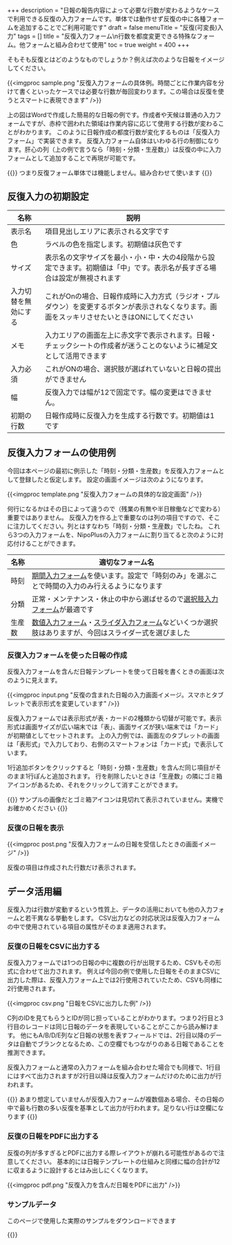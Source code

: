 +++
description = "日報の報告内容によって必要な行数が変わるようなケースで利用できる反復の入力フォームです。単体では動作せず反復の中に各種フォームを追加することでご利用可能です"
draft = false
menuTitle = "反復(可変長)入力"
tags = []
title = "反復入力フォーム\n行数を都度変更できる特殊なフォーム。他フォームと組み合わせて使用"
toc = true
weight = 400
+++


そもそも反復とはどのようなものでしょうか？例えば次のような日報をイメージしてください。

{{<imgproc sample.png "反復入力フォームの具体例。時間ごとに作業内容を分けて書くといったケースでは必要な行数が毎回変わります。この場合は反復を使うとスマートに表現できます" />}}

上の図はWordで作成した簡易的な日報の例です。作成者や天候は普通の入力フォームですが、赤枠で囲われた領域は作業内容に応じて使用する行数が変わることがわかります。
このように日報作成の都度行数が変化するものは「反復入力フォーム」で実装できます。
反復入力フォーム自体はいわゆる行の制御になります。肝心の列（上の例で言うなら「時刻・分類・生産数」）は反復の中に入力フォームとして追加することで再現が可能です。

{{<alice pos="right" icon="guide">}}
つまり反復フォーム単体では機能しません。組み合わせて使います
{{</alice>}}

## 反復入力の初期設定

|名称|説明|
|---|---|
|表示名|項目見出しエリアに表示される文字です|
|色|ラベルの色を指定します。初期値は灰色です|
|サイズ|表示名の文字サイズを最小・小・中・大の4段階から設定できます。初期値は「中」です。表示名が長すぎる場合は設定が無視されます|
|入力切替を無効にする|これがOnの場合、日報作成時に入力方式（ラジオ・プルダウン）を変更するボタンが表示されなくなります。画面をスッキリさせたいときはONにしてください|
|メモ|入力エリアの画面左上に赤文字で表示されます。日報・チェックシートの作成者が迷うことのないように補足文として活用できます|
|入力必須|これがONの場合、選択肢が選ばれていないと日報の提出ができません|
|幅|反復入力では幅が12で固定です。幅の変更はできません。|
|初期の行数|日報作成時に反復入力を生成する行数です。初期値は1です|

## 反復入力フォームの使用例

今回は本ページの最初に例示した「時刻・分類・生産数」を反復入力フォームとして登録したと仮定します。
設定の画面イメージは次のようになります。

{{<imgproc template.png "反復入力フォームの具体的な設定画面" />}}

何行になるかはその日によって違うので（残業の有無や半日稼働などで変わる）重要ではありません。
反復入力を作る上で重要なのは列の項目ですので、そこに注力してください。列とはすなわち「時刻・分類・生産数」でしたね。
これら3つの入力フォームを、NipoPlusの入力フォームに割り当てると次のように対応付けることができます。

|名称|適切なフォーム名|
|---|---|
|時刻|[期間入力フォーム](/org/groupsetting/template/datetimes/)を使います。設定で「時刻のみ」を選ぶことで時間の入力のみ行えるようになります|
|分類|正常・メンテナンス・休止の中から選ばせるので[選択肢入力フォーム](/org/groupsetting/template/select/)が最適です|
|生産数|[数値入力フォーム](/org/groupsetting/template/math/)・[スライダ入力フォーム](/org/groupsetting/template/step/)などいくつか選択肢はありますが、今回はスライダー式を選びました|

### 反復入力フォームを使った日報の作成

反復入力フォームを含んだ日報テンプレートを使って日報を書くときの画面は次のように見えます。

{{<imgproc input.png "反復の含まれた日報の入力画面イメージ。スマホとタブレットで表示形式を変更しています" />}}

反復入力フォームでは表示形式が表・カードの2種類から切替が可能です。表示形式は画面サイズが広い端末では「表」、画面サイズが狭い端末では「カード」が初期値としてセットされます。
上の入力例では、画面左のタブレットの画面は「表形式」で入力しており、右側のスマートフォンは「カード式」で表示しています。

1行追加ボタンをクリックすると「時刻・分類・生産数」を含んだ同じ項目がそのまま1行ぽんと追加されます。
行を削除したいときは「生産数」の隣にゴミ箱アイコンがあるため、それをクリックして消すことができます。

{{<alice pos="right" icon="guide">}}
サンプルの画像だとゴミ箱アイコンは見切れて表示されていません。実機でお確かめください
{{</alice>}}

### 反復の日報を表示

{{<imgproc post.png "反復入力フォームの日報を受信したときの画面イメージ" />}}

反復の項目は作成された行数だけ表示されます。

## データ活用編

反復入力は行数が変動するという性質上、データの活用においても他の入力フォームと若干異なる挙動をします。
CSV出力などの対応状況は反復入力フォームの中で使用されている項目の属性がそのまま適用されます。

### 反復の日報をCSVに出力する

反復入力フォームでは1つの日報の中に複数の行が出現するため、CSVもその形式に合わせて出力されます。
例えば今回の例で使用した日報をそのままCSVに出力した際は、反復入力フォーム上では2行使用されていたため、CSVも同様に2行使用されます。

{{<imgproc csv.png "日報をCSVに出力した例" />}}

C列のIDを見てもらうとIDが同じ担っていることがわかります。つまり2行目と3行目のレコードは同じ日報のデータを表現していることがここから読み解けます。
他にもA/B/D/E列など日報の状態を表すフィールドでは、2行目以降のデータは自動でブランクとなるため、この空欄でもつながりのある日報であることを推測できます。

反復入力フォームと通常の入力フォームを組み合わせた場合でも同様で、1行目にはすべて出力されますが2行目以降は反復入力フォームだけのために出力が行われます。

{{<alice pos="right" icon="here">}}
あまり想定していませんが反復入力フォームが複数個ある場合、その日報の中で最も行数の多い反復を基準として出力が行われます。足りない行は空欄になります
{{</alice>}}

### 反復の日報をPDFに出力する

反復の列が多すぎるとPDFに出力する際レイアウトが崩れる可能性があるので注意してください。
基本的には日報テンプレートの仕組みと同様に幅の合計が12に収まるように設計するとはみ出しにくくなります。

{{<imgproc pdf.png "反復入力を含んだ日報をPDFに出力" />}}

### サンプルデータ

このページで使用した実際のサンプルをダウンロードできます

{{<attachments style="orange" />}}
